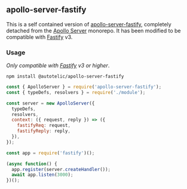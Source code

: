 ## apollo-server-fastify

This is a self contained version of [apollo-server-fastify], completely detached from the [Apollo Server] monorepo. It has been modified to be compatible with [Fastify] v3.

### Usage

_*Only compatible with [Fastify] v3 or higher*_.

```shell
npm install @autotelic/apollo-server-fastify
```

```js
const { ApolloServer } = require('apollo-server-fastify');
const { typeDefs, resolvers } = require('./module');

const server = new ApolloServer({
  typeDefs,
  resolvers,
  context: ({ request, reply }) => ({
    fastifyReq: request,
    fastifyReply: reply,
  }),
});

const app = require('fastify')();

(async function() {
  app.register(server.createHandler());
  await app.listen(3000);
})();
```

[apollo-server-fastify]: https://github.com/apollographql/apollo-server/tree/master/packages/apollo-server-fastify
[apollo server]: https://github.com/apollographql/apollo-server
[fastify]: https://www.fastify.io/docs/latest/
[fastify-accepts]: https://github.com/fastify/fastify-accepts
[fastify-cors]: https://github.com/fastify/fastify-accepts
[apollographql/apollo-server#3895]: https://github.com/apollographql/apollo-server/pull/3895
[apollographql/apollo-server#2391]: https://github.com/apollographql/apollo-server/pull/2391

